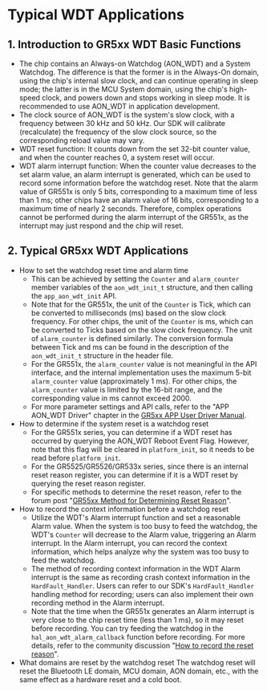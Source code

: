 # Typical WDT Applications

## 1. Introduction to GR5xx WDT Basic Functions
- The chip contains an Always-on Watchdog (AON_WDT) and a System Watchdog. The difference is that the former is in the Always-On domain, using the chip's internal slow clock, and can continue operating in sleep mode; the latter is in the MCU System domain, using the chip's high-speed clock, and powers down and stops working in sleep mode. It is recommended to use AON_WDT in application development.
- The clock source of AON_WDT is the system's slow clock, with a frequency between 30 kHz and 50 kHz. Our SDK will calibrate (recalculate) the frequency of the slow clock source, so the corresponding reload value may vary.
- WDT reset function: It counts down from the set 32-bit counter value, and when the counter reaches 0, a system reset will occur.
- WDT alarm interrupt function: When the counter value decreases to the set alarm value, an alarm interrupt is generated, which can be used to record some information before the watchdog reset. Note that the alarm value of GR551x is only 5 bits, corresponding to a maximum time of less than 1 ms; other chips have an alarm value of 16 bits, corresponding to a maximum time of nearly 2 seconds. Therefore, complex operations cannot be performed during the alarm interrupt of the GR551x, as the interrupt may just respond and the chip will reset.

## 2. Typical GR5xx WDT Applications
- How to set the watchdog reset time and alarm time
  - This can be achieved by setting the `Counter` and `alarm_counter` member variables of the `aon_wdt_init_t` structure, and then calling the `app_aon_wdt_init` API.
  - Note that for the GR551x, the unit of the `Counter` is Tick, which can be converted to milliseconds (ms) based on the slow clock frequency. For other chips, the unit of the `Counter` is ms, which can be converted to Ticks based on the slow clock frequency. The unit of `alarm_counter` is defined similarly. The conversion formula between Tick and ms can be found in the description of the `aon_wdt_init_t` structure in the header file.
  - For the GR551x, the `alarm_counter` value is not meaningful in the API interface, and the internal implementation uses the maximum 5-bit `alarm_counter` value (approximately 1 ms). For other chips, the `alarm_counter` value is limited by the 16-bit range, and the corresponding value in ms cannot exceed 2000.
  - For more parameter settings and API calls, refer to the "APP AON_WDT Driver" chapter in the [GR5xx APP User Driver Manual](https://docs.goodix.com/zh/online/detail/app_driver_bl/V1.4/cca9c0c5cf27f9dde90a1aa5d875e1af).
- How to determine if the system reset is a watchdog reset
  - For the GR551x series, you can determine if a WDT reset has occurred by querying the AON_WDT Reboot Event Flag. However, note that this flag will be cleared in `platform_init`, so it needs to be read before `platform_init`.
  - For the GR5525/GR5526/GR533x series, since there is an internal reset reason register, you can determine if it is a WDT reset by querying the reset reason register.
  - For specific methods to determine the reset reason, refer to the forum post "[GR55xx Method for Determining Reset Reason](https://developers.goodix.com/zh/bbs/detail/5ec2641ffd0a4afdb5103ad1ea4a3a3e)".
- How to record the context information before a watchdog reset
  - Utilize the WDT's Alarm interrupt function and set a reasonable Alarm value. When the system is too busy to feed the watchdog, the WDT's `Counter` will decrease to the Alarm value, triggering an Alarm interrupt. In the Alarm interrupt, you can record the context information, which helps analyze why the system was too busy to feed the watchdog.
  - The method of recording context information in the WDT Alarm interrupt is the same as recording crash context information in the `HardFault_Handler`. Users can refer to our SDK's `HardFault_Handler` handling method for recording; users can also implement their own recording method in the Alarm interrupt.
  - Note that the time when the GR551x generates an Alarm interrupt is very close to the chip reset time (less than 1 ms), so it may reset before recording. You can try feeding the watchdog in the `hal_aon_wdt_alarm_callback` function before recording. For more details, refer to the community discussion "[How to record the reset reason](https://developers.goodix.com/zh/bbs/detail/fb6ade9f85d84fbd8b3b596062b08fe3)".
- What domains are reset by the watchdog reset
  The watchdog reset will reset the Bluetooth LE domain, MCU domain, AON domain, etc., with the same effect as a hardware reset and a cold boot.